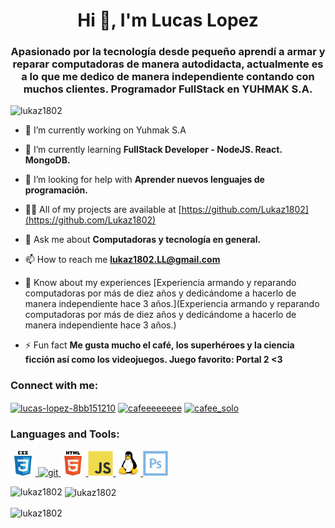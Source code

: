 <h1 align="center">Hi 👋, I'm Lucas Lopez</h1>
<h3 align="center">Apasionado por la tecnología desde pequeño aprendí a armar y reparar computadoras de manera autodidacta, actualmente es a lo que me dedico de manera independiente contando con muchos clientes. Programador FullStack en YUHMAK S.A.</h3>

<p align="left"> <img src="https://komarev.com/ghpvc/?username=lukaz1802&label=Profile%20views&color=0e75b6&style=flat" alt="lukaz1802" /> </p>

- 🔭 I’m currently working on Yuhmak S.A

- 🌱 I’m currently learning **FullStack Developer - NodeJS. React. MongoDB.**

- 🤝 I’m looking for help with **Aprender nuevos lenguajes de programación.**

- 👨‍💻 All of my projects are available at [https://github.com/Lukaz1802](https://github.com/Lukaz1802)

- 💬 Ask me about **Computadoras y tecnología en general.**

- 📫 How to reach me **lukaz1802.LL@gmail.com**

- 📄 Know about my experiences [Experiencia armando y reparando computadoras por más de diez años y dedicándome a hacerlo de manera independiente hace 3 años.](Experiencia armando y reparando computadoras por más de diez años y dedicándome a hacerlo de manera independiente hace 3 años.)

- ⚡ Fun fact **Me gusta mucho el café, los superhéroes y la ciencia ficción así como los videojuegos. Juego favorito: Portal 2 <3**

<h3 align="left">Connect with me:</h3>
<p align="left">
<a href="https://linkedin.com/in/lucas-lopez-8bb151210" target="blank"><img align="center" src="https://raw.githubusercontent.com/rahuldkjain/github-profile-readme-generator/master/src/images/icons/Social/linked-in-alt.svg" alt="lucas-lopez-8bb151210" height="30" width="40" /></a>
<a href="https://fb.com/cafeeeeeeee" target="blank"><img align="center" src="https://raw.githubusercontent.com/rahuldkjain/github-profile-readme-generator/master/src/images/icons/Social/facebook.svg" alt="cafeeeeeeee" height="30" width="40" /></a>
<a href="https://instagram.com/cafee_solo" target="blank"><img align="center" src="https://raw.githubusercontent.com/rahuldkjain/github-profile-readme-generator/master/src/images/icons/Social/instagram.svg" alt="cafee_solo" height="30" width="40" /></a>
</p>

<h3 align="left">Languages and Tools:</h3>
<p align="left"> <a href="https://www.w3schools.com/css/" target="_blank"> <img src="https://raw.githubusercontent.com/devicons/devicon/master/icons/css3/css3-original-wordmark.svg" alt="css3" width="40" height="40"/> </a> <a href="https://git-scm.com/" target="_blank"> <img src="https://www.vectorlogo.zone/logos/git-scm/git-scm-icon.svg" alt="git" width="40" height="40"/> </a> <a href="https://www.w3.org/html/" target="_blank"> <img src="https://raw.githubusercontent.com/devicons/devicon/master/icons/html5/html5-original-wordmark.svg" alt="html5" width="40" height="40"/> </a> <a href="https://developer.mozilla.org/en-US/docs/Web/JavaScript" target="_blank"> <img src="https://raw.githubusercontent.com/devicons/devicon/master/icons/javascript/javascript-original.svg" alt="javascript" width="40" height="40"/> </a> <a href="https://www.linux.org/" target="_blank"> <img src="https://raw.githubusercontent.com/devicons/devicon/master/icons/linux/linux-original.svg" alt="linux" width="40" height="40"/> </a> <a href="https://www.photoshop.com/en" target="_blank"> <img src="https://raw.githubusercontent.com/devicons/devicon/master/icons/photoshop/photoshop-line.svg" alt="photoshop" width="40" height="40"/> </a> </p>

<p><img align="left" src="https://github-readme-stats.vercel.app/api/top-langs?username=lukaz1802&show_icons=true&locale=en&layout=compact" alt="lukaz1802" /></p>

<p>&nbsp;<img align="center" src="https://github-readme-stats.vercel.app/api?username=lukaz1802&show_icons=true&locale=en" alt="lukaz1802" /></p>

<p><img align="center" src="https://github-readme-streak-stats.herokuapp.com/?user=lukaz1802&" alt="lukaz1802" /></p>
